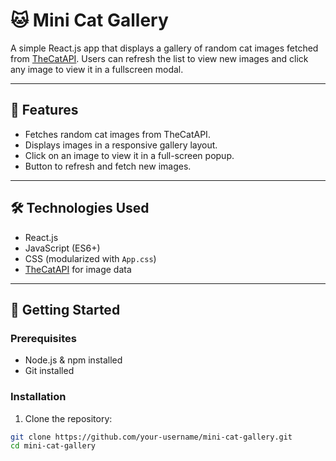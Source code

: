 # 🐱 Mini Cat Gallery

A simple React.js app that displays a gallery of random cat images fetched from [TheCatAPI](https://thecatapi.com). Users can refresh the list to view new images and click any image to view it in a fullscreen modal.

---

## 📸 Features

- Fetches random cat images from TheCatAPI.
- Displays images in a responsive gallery layout.
- Click on an image to view it in a full-screen popup.
- Button to refresh and fetch new images.

---

## 🛠️ Technologies Used

- React.js
- JavaScript (ES6+)
- CSS (modularized with `App.css`)
- [TheCatAPI](https://thecatapi.com) for image data

---

## 🚀 Getting Started

### Prerequisites

- Node.js & npm installed
- Git installed

### Installation

1. Clone the repository:

```bash
git clone https://github.com/your-username/mini-cat-gallery.git
cd mini-cat-gallery
